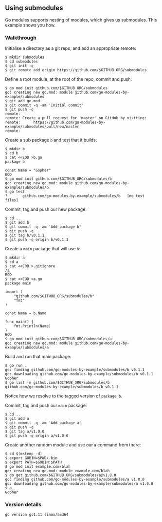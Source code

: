 <!-- __JSON: egrunner script.sh # LONG ONLINE

## Using submodules

Go modules supports nesting of modules, which gives us submodules. This example shows you how.

### Walkthrough

Initialise a directory as a git repo, and add an appropriate remote:


```
{{PrintBlock "setup" -}}
```

Define a root module, at the root of the repo, commit and push:

```
{{PrintBlock "define repo root module" -}}
```

Create a sub package `b` and test that it builds:

```
{{PrintBlock "create package b" -}}
```

Commit, tag and push our new package:

```
{{PrintBlock "commit and tag b" -}}
```

Create a `main` package that will use `b`:

```
{{PrintBlock "create package a" -}}
```

Build and run that main package:

```
{{PrintBlock "run package a" -}}
```

Notice how we resolve to the tagged version of `package b`.


Commit, tag and push our `main` package:


```
{{PrintBlock "commit and tag a" -}}
```

Create another random module and use our `a` command from there:

```
{{PrintBlock "use a" -}}
```

### Version details

```
{{PrintBlockOut "version details" -}}
```

-->

## Using submodules

Go modules supports nesting of modules, which gives us submodules. This example shows you how.

### Walkthrough

Initialise a directory as a git repo, and add an appropriate remote:


```
$ mkdir submodules
$ cd submodules
$ git init -q
$ git remote add origin https://github.com/$GITHUB_ORG/submodules
```

Define a root module, at the root of the repo, commit and push:

```
$ go mod init github.com/$GITHUB_ORG/submodules
go: creating new go.mod: module github.com/go-modules-by-example/submodules
$ git add go.mod
$ git commit -q -am 'Initial commit'
$ git push -q
remote: 
remote: Create a pull request for 'master' on GitHub by visiting:        
remote:      https://github.com/go-modules-by-example/submodules/pull/new/master        
remote: 
```

Create a sub package `b` and test that it builds:

```
$ mkdir b
$ cd b
$ cat <<EOD >b.go
package b

const Name = "Gopher"
EOD
$ go mod init github.com/$GITHUB_ORG/submodules/b
go: creating new go.mod: module github.com/go-modules-by-example/submodules/b
$ go test
?   	github.com/go-modules-by-example/submodules/b	[no test files]
```

Commit, tag and push our new package:

```
$ cd ..
$ git add b
$ git commit -q -am 'Add package b'
$ git push -q
$ git tag b/v0.1.1
$ git push -q origin b/v0.1.1
```

Create a `main` package that will use `b`:

```
$ mkdir a
$ cd a
$ cat <<EOD >.gitignore
/a
EOD
$ cat <<EOD >a.go
package main

import (
	"github.com/$GITHUB_ORG/submodules/b"
	"fmt"
)

const Name = b.Name

func main() {
	fmt.Println(Name)
}
EOD
$ go mod init github.com/$GITHUB_ORG/submodules/a
go: creating new go.mod: module github.com/go-modules-by-example/submodules/a
```

Build and run that main package:

```
$ go run .
go: finding github.com/go-modules-by-example/submodules/b v0.1.1
go: downloading github.com/go-modules-by-example/submodules/b v0.1.1
Gopher
$ go list -m github.com/$GITHUB_ORG/submodules/b
github.com/go-modules-by-example/submodules/b v0.1.1
```

Notice how we resolve to the tagged version of `package b`.


Commit, tag and push our `main` package:


```
$ cd ..
$ git add a
$ git commit -q -am 'Add package a'
$ git push -q
$ git tag a/v1.0.0
$ git push -q origin a/v1.0.0
```

Create another random module and use our `a` command from there:

```
$ cd $(mktemp -d)
$ export GOBIN=$PWD/.bin
$ export PATH=$GOBIN:$PATH
$ go mod init example.com/blah
go: creating new go.mod: module example.com/blah
$ go get github.com/$GITHUB_ORG/submodules/a@v1.0.0
go: finding github.com/go-modules-by-example/submodules/a v1.0.0
go: downloading github.com/go-modules-by-example/submodules/a v1.0.0
$ a
Gopher
```

### Version details

```
go version go1.11 linux/amd64
```

<!-- END -->
